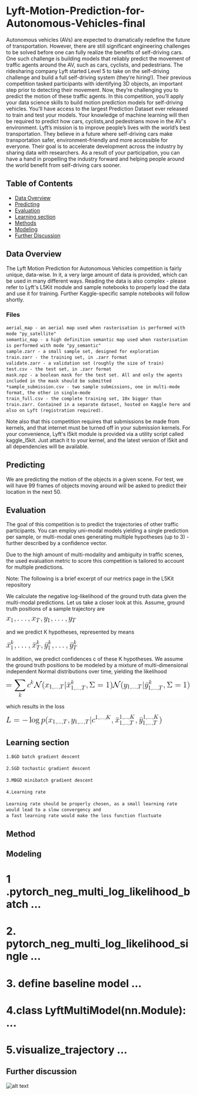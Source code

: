 # Lyft-Motion-Prediction-for-Autonomous-Vehicles-final
Autonomous vehicles (AVs) are expected to dramatically redefine the future of transportation.
However, there are still significant engineering challenges to be solved before one can fully realize the benefits of self-driving cars. 
One such challenge is building models that reliably predict the movement of traffic agents around the AV, such as cars, cyclists, and pedestrians.  The ridesharing company Lyft started Level 5 to take on the self-driving challenge and build a full self-driving system (they’re hiring!). Their previous competition tasked participants with identifying 3D objects, an important step prior to detecting their movement. Now, they’re challenging you to predict the motion of these traffic agents.  In this competition, you’ll apply your data science skills to build motion prediction models for self-driving vehicles. You'll have access to the largest Prediction Dataset ever released to train and test your models. Your knowledge of machine learning will then be required to predict how cars, cyclists,and pedestrians move in the AV's environment.  Lyft’s mission is to improve people’s lives with the world’s best transportation. They believe in a future where self-driving cars make transportation safer, environment-friendly and more accessible for everyone. Their goal is to accelerate development across the industry by sharing data with researchers. As a result of your participation, you can have a hand in propelling the industry forward and helping people around the world benefit from self-driving cars sooner.  

## Table of Contents
* [Data Overview](#data_overview)
* [Predicting](#predicting)
* [Evaluation](#evaluation)
* [Learning section](#learning_section)
* [Methods](#methods)
* [Modeling](#modeling)
* [Further Discussion](#further_discussion)

## Data Overview <a name="data_overview"></a>
The Lyft Motion Prediction for Autonomous Vehicles competition is fairly unique, data-wise. In it, a very large amount of data is provided, which can be used in many different ways. Reading the data is also complex - please refer to Lyft's L5Kit module and sample notebooks to properly load the data and use it for training. Further Kaggle-specific sample notebooks will follow shortly.
  ### Files
    aerial_map - an aerial map used when rasterisation is performed with mode "py_satellite"
    semantic_map - a high definition semantic map used when rasterisation is performed with mode "py_semantic"
    sample.zarr - a small sample set, designed for exploration
    train.zarr - the training set, in .zarr format
    validate.zarr - a validation set (roughly the size of train)
    test.csv - the test set, in .zarr format
    mask.npz - a boolean mask for the test set. All and only the agents included in the mask should be submitted
    *sample_submission.csv - two sample submissions, one in multi-mode format, the other in single-mode
    train_full.csv - the complete training set, 10x bigger than train.zarr. Contained in a separate dataset, hosted on Kaggle here and also on Lyft (registration required).

Note also that this competition requires that submissions be made from kernels, and that internet must be turned off in your submission kernels. For your convenience, Lyft's l5kit module is provided via a utility script called kaggle_l5kit. Just attach it to your kernel, and the latest version of l5kit and all dependencies will be available.

## Predicting <a name="predicting"></a>
We are predicting the motion of the objects in a given scene. For test, we will have 99 frames of objects moving around will be asked to predict their location in the next 50.


## Evaluation <a name="evaluation"></a>
The goal of this competition is to predict the trajectories of other traffic participants. You can employ uni-modal models yielding a single prediction per sample, or multi-modal ones generating multiple hypotheses (up to 3) - further described by a confidence vector.

Due to the high amount of multi-modality and ambiguity in traffic scenes, the used evaluation metric to score this competition is tailored to account for multiple predictions.

Note: The following is a brief excerpt of our metrics page in the L5Kit repository

We calculate the negative log-likelihood of the ground truth data given the multi-modal predictions. Let us take a closer look at this. Assume, ground truth positions of a sample trajectory are


![alt text](https://github.com/SLN0513/Lyft-Motion-Prediction-for-Autonomous-Vehicles-final/blob/main/gif.gif)

and we predict K hypotheses, represented by means

![alt text](https://github.com/SLN0513/Lyft-Motion-Prediction-for-Autonomous-Vehicles-final/blob/main/x1.gif)

In addition, we predict confidences c of these K hypotheses. We assume the ground truth positions to be modeled by a mixture of multi-dimensional independent Normal distributions over time, yielding the likelihood


![alt text](https://github.com/SLN0513/Lyft-Motion-Prediction-for-Autonomous-Vehicles-final/blob/main/x2.gif)


which results in the loss

![alt text](https://github.com/SLN0513/Lyft-Motion-Prediction-for-Autonomous-Vehicles-final/blob/main/x3.gif)


## Learning section<a name="learning_section"></a>
	1.BGD batch gradient descent

	2.SGD tochastic gradient descent 

	3.MBGD minibatch gradient descent

	4.Learning rate 

	Learning rate should be properly chosen, as a small learning rate would lead to a slow convergency and 
	a fast learning rate would make the loss function fluctuate

## Method <a name="Method"></a>

## Modeling <a name="modeling"></a>

# 1 .pytorch_neg_multi_log_likelihood_batch   ...  
# 2. pytorch_neg_multi_log_likelihood_single   ...
# 3. define baseline model  ...
# 4.class LyftMultiModel(nn.Module):  ...
# 5.visualize_trajectory  ...


## Further discussion <a name="further_discussion"></a>

![alt text](https://github.com/xuyuan1/Lyft-Motion-Prediction-for-Autonomous-Vehicles/blob/main/rank.png)

